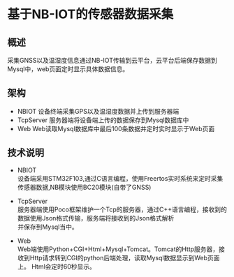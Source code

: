 # 基于NB-IOT的传感器数据采集

## 概述
采集GNSS以及温湿度信息通过NB-IOT传输到云平台，云平台后端保存数据到Mysql中，web页面定时显示具体数据信息。

## 架构
* NBIOT 设备终端采集GPS以及温湿度数据并上传到服务器端
* TcpServer 服务器端将设备端上传的数据保存到Mysql数据库中
* Web Web读取Mysql数据库中最后100条数据并定时实时显示于Web页面

## 技术说明
* NBIOT  
设备端采用STM32F103,通过C语言编程，使用Freertos实时系统来定时采集传感器数据,NB模块使用BC20模块(自带了GNSS)  

* TcpServer  
服务器端使用Poco框架维护一个Tcp的服务器，通过C++语言编程，接收到的数据使用Json格式传输，服务端将接收到的Json格式解析  
并保存到Mysql当中。  

* Web  
Web端使用Python+CGI+Html+Mysql+Tomcat。Tomcat的Http服务器，接收到Http请求转到CGI的python后端处理，读取Mysql数据显示到Web页面上。
Html会定时60秒显示。


